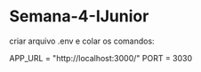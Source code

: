 # Semana-4-IJunior

criar arquivo .env e colar os comandos:



APP_URL = "http://localhost:3000/"
PORT = 3030